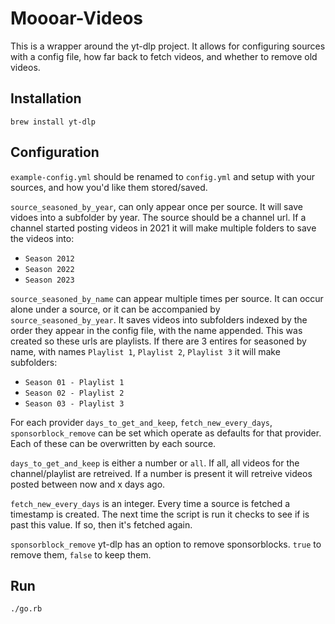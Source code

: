 # Moooar-Videos

This is a wrapper around the yt-dlp project. It allows for configuring sources with a config file, how far back to fetch videos, and whether to remove old videos.

## Installation

`brew install yt-dlp`

## Configuration

`example-config.yml` should be renamed to `config.yml` and setup with your sources, and how you'd like them stored/saved.

`source_seasoned_by_year`, can only appear once per source. It will save vidoes into a subfolder by year. The source should be a channel url.
If a channel started posting videos in 2021 it will make multiple folders to save the videos into:

- `Season 2012`
- `Season 2022`
- `Season 2023`

`source_seasoned_by_name` can appear multiple times per source. It can occur alone under a source, or it can be accompanied by `source_seasoned_by_year`. It saves videos into subfolders indexed by the order they appear in the config file, with the name appended. This was created so these urls are playlists. If there are 3 entires for seasoned by name, with names `Playlist 1`, `Playlist 2`, `Playlist 3` it will make subfolders:

- `Season 01 - Playlist 1`
- `Season 02 - Playlist 2`
- `Season 03 - Playlist 3`

For each provider `days_to_get_and_keep`, `fetch_new_every_days`, `sponsorblock_remove` can be set which operate as defaults for that provider. Each of these can be overwritten by each source.

`days_to_get_and_keep` is either a number or `all`. If all, all videos for the channel/playlist are retreived. If a number is present it will retreive videos posted between now and x days ago.

`fetch_new_every_days` is an integer. Every time a source is fetched a timestamp is created. The next time the script is run it checks to see if is past this value. If so, then it's fetched again.

`sponsorblock_remove` yt-dlp has an option to remove sponsorblocks. `true` to remove them, `false` to keep them.

## Run

`./go.rb`